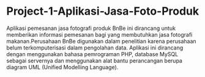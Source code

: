 # Project-1-Aplikasi-Jasa-Foto-Produk
Aplikasi pemesanan jasa fotografi produk BnBe ini dirancang untuk memberikan informasi pemesanan bagi yang membutuhkan jasa fotografi makanan.Perusahaan BnBe 
digunakan dalam penelitian karena perusahaan belum terkomputerisasi dalam pengolahan data. Aplikasi ini dirancang dengan menggunakan bahasa pemrograman PHP, database MySQL sebagai servernya dan 
menggunakan alat bantu perancangan berupa diagram UML (Unified Modelling Language).
